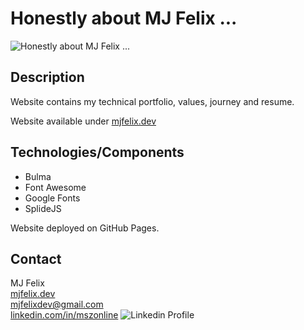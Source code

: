 # Honestly about MJ Felix ...

![Honestly about MJ Felix ...](https://mjfelix.dev/img/screenshot.png)

## Description

Website contains my technical portfolio, values, journey and resume.

Website available under [mjfelix.dev](https://mjfelix.dev)

## Technologies/Components

- Bulma
- Font Awesome
- Google Fonts
- SplideJS

Website deployed on GitHub Pages.

## Contact

MJ Felix<br>
[mjfelix.dev](https://mjfelix.dev)<br>
mjfelixdev@gmail.com<br>
[linkedin.com/in/mszonline](https://www.linkedin.com/in/mjfelix/) ![Linkedin Profile](https://i.stack.imgur.com/gVE0j.png)
